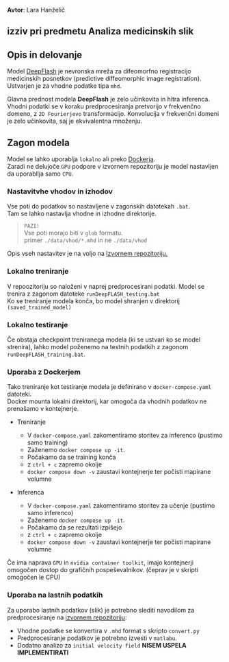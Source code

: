 

**Avtor**: Lara Hanželič

## izziv pri predmetu Analiza medicinskih slik

## Opis in delovanje

Model [DeepFlash](https://github.com/jw4hv/deepflash) je nevronska mreža za difeomorfno registracijo medicinskih posnetkov (predictive diffeomorphic image registration).  
Ustvarjen je za vhodne podatke tipa `mhd`.

Glavna prednost modela **DeepFlash** je zelo učinkovita in hitra inferenca. Vhodni podatki se v koraku predprocesiranja pretvorijo v frekvenčno domeno, z `2D Fourierjevo` transformacijo. Konvolucija v frekvenčni domeni je zelo učinkovita, saj je ekvivalentna množenju.


## Zagon modela

Model se lahko uporablja `lokalno` ali preko [Dockerja](https://www.docker.com/).  
Zaradi ne delujoče `GPU` podpore v izvornem repozitoriju je model nastavljen da uporabllja samo `CPU`.

### Nastavitvhe vhodov in izhodov

Vse poti do podatkov so nastavljene v zagonskih datotekah `.bat`.  
Tam se lahko nastavlja vhodne in izhodne direktorije.  

> `PAZI!`  
> Vse poti morajo biti v `glob` formatu.  
> primer `./data/vhod/*.mhd` in ne `./data/vhod`

Opis vseh nastavitev je na voljo na [Izvornem repozitoriju.](https://github.com/jw4hv/deepflash)  

### Lokalno treniranje

V repoozitoriju so naloženi v naprej predprocesirani podatki. Model se trenira z zagonom datoteke `runDeepFLASH_testing.bat`   
Ko se treniranje modela konča, bo model shranjen v direktorij `(saved_trained_model)`

### Lokalno testiranje

Če obstaja checkpoint treniranega modela (ki se ustvari ko se model strenira), lahko model poženemo na testnih podatkih z zagonom `runDeepFLASH_training.bat`.  

### Uporaba z Dockerjem

Tako treniranje kot testiranje modela je definirano v `docker-compose.yaml` datoteki.  
Docker mounta lokalni direktorij, kar omogoča da vhodnih podatkov ne prenašamo v kontejnerje.  

- Treniranje
  - V `docker-compose.yaml` zakomentiramo storitev za inferenco (pustimo samo training)
  - Zaženemo `docker compose up -it`.
  - Počakamo da se training konča
  - z `ctrl + c` zapremo okolje
  - `docker compose down -v` zaustavi kontejnerje ter počisti mapirane volumne

- Inferenca
  - V `docker-compose.yaml` zakomentiramo storitev za učenje (pustimo samo inferenco)
  - Zaženemo `docker compose up -it`.
  - Počakamo da se rezultati izpišejo
  - z `ctrl + c` zapremo okolje
  - `docker compose down -v` zaustavi kontejnerje ter počisti mapirane volumne

Če ima naprava `GPU` in `nvidia container toolkit`, imajo kontejnerji omogočen dostop do grafičnih pospeševalnikov. (čeprav je v skripti omogočen le CPU)  

### Uporaba na lastnih podatkih  

Za uporabo lastnih podatkov (slik) je potrebno slediti navodilom za predprocesiranje na [izvornem repozitoriju](https://github.com/jw4hv/deepflash/blob/master/preprocess/Preprocessing_instruction.txt):

- Vhodne podatke se konvertira v `.mhd` format s skripto `convert.py`  
- Predprocesiranje podatkov je potrebno izvesti v `matlabu`.  
- Dodatno analizo za `initial velocity field` **NISEM USPELA IMPLEMENTIRATI**
